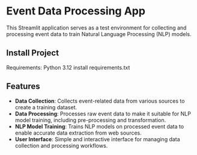 # Event Data Processing App

This Streamlit application serves as a test environment for collecting and processing event data to train 
Natural Language Processing (NLP) models.

## Install Project
Requirements: Python 3.12
install requirements.txt

## Features

- **Data Collection**: Collects event-related data from various sources to create a training dataset.
- **Data Processing**: Processes raw event data to make it suitable for NLP model training, including pre-processing and transformation.
- **NLP Model Training**: Trains NLP models on processed event data to enable accurate data extraction from web sources.
- **User Interface**: Simple and interactive interface for managing data collection and processing workflows.


